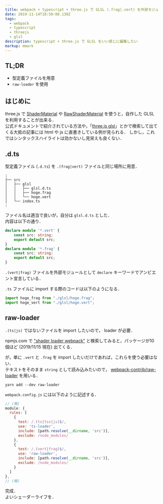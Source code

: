 ```yaml
---
title: webpack + typescript + three.js で GLSL (.frag|.vert) を外部モジュールとして import する
date: 2019-11-14T18:50:08.130Z
tags:
  - webpack
  - typescript
  - threejs
  - glsl
description: typescript + three.js で GLSL をいい感じに編集したい
markup: mmark
---
```

## TL;DR

 - 型定義ファイルを用意
 - `raw-loader` を使用


## はじめに
three.js で [ShaderMaterial](https://threejs.org/docs/#api/en/materials/ShaderMaterial) や [RawShaderMaterial](https://threejs.org/docs/#api/en/materials/RawShaderMaterial) を使うと，自作した GLSL を利用することが出来る．  
公式ドキュメントで紹介されている方法や，「[three.js glsl](https://lmgtfy.com/?q=three.js+glsl&s=g)」とかで検索して出てくる大抵の記事には html や js に直書きしている例が見られる．
しかし，これではシンタックスハイライトは効かないし見栄えも良くない．


## .d.ts

型定義ファイル (`.d.ts`) を `.(frag|vert)` ファイルと同じ場所に用意． 
```
:
├── src
│   ├── glsl
│   │   ├── glsl.d.ts
│   │   ├── hoge.frag
│   │   └── hoge.vert
│   └── index.ts
:
```
 
ファイル名は適当で良いが，自分は `glsl.d.ts` とした．  
内容は以下の通り．
```ts
declare module '*.vert' {
    const src: string;
    export default src;
}
declare module '*.frag' {
    const src: string;
    export default src;
}
```
`.(vert|frag)` ファイルを外部モジュールとして `declare` キーワードでアンビエント宣言している．

`.ts` ファイルに import する際のコードは以下のようになる．
```ts
import hoge_frag from "./glsl/hoge.frag";
import hoge_vert from "./glsl/hoge.vert";
```

## raw-loader

`.(ts|js)` ではないファイルを import したいので， loader が必要．

npmjs.com で ["shader loader webpack"](https://www.npmjs.com/search?q=shader%20loader%20webpack) と検索してみると，パッケージが10個ほど (2019/11/15 現在) 出てくる．  

が，単に `.vert` と `.frag` を import したいだけであれば，これらを使う必要はない．   
テキストをそのまま `string` として読み込みたいので， [webpack-contrib/raw-loader](https://github.com/webpack-contrib/raw-loader) を用いる．

```shell
yarn add --dev raw-loader
```

`webpack.config.js` には以下のように記述する．
```js
// (略)
module: {
  rules: [
    {
      test: /.(ts|tsx|js)$/,
      use: 'ts-loader',
      include: [path.resolve(__dirname, 'src')],
      exclude: /node_modules/
    },
    {
      test: /.(vert|frag)$/,
      use: 'raw-loader',
      include: [path.resolve(__dirname, 'src')],
      exclude: /node_modules/
    }
  ]
},
// (略)
```

完成．  
よいシェーダーライフを．
